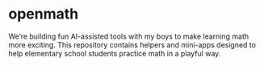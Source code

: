 # openmath
We’re building fun AI-assisted tools with my boys to make learning math more exciting. This repository contains helpers and mini-apps designed to help elementary school students practice math in a playful way.
